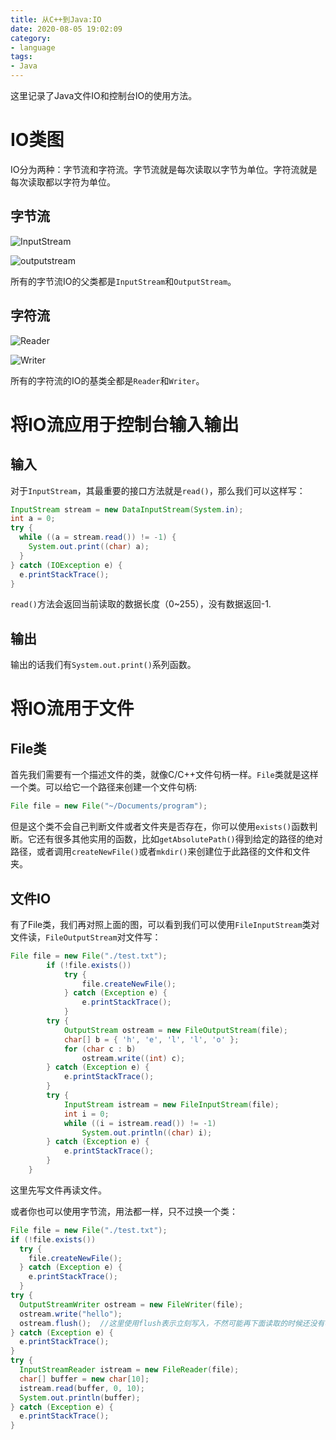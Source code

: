 ```yaml
---
title: 从C++到Java:IO
date: 2020-08-05 19:02:09
category:
- language
tags:
- Java
---
```


这里记录了Java文件IO和控制台IO的使用方法。

<!--more-->

# IO类图

IO分为两种：字节流和字符流。字节流就是每次读取以字节为单位。字符流就是每次读取都以字符为单位。

## 字节流

![InputStream](https://img-blog.csdn.net/20150714211311360?watermark/2/text/aHR0cDovL2Jsb2cuY3Nkbi5uZXQv/font/5a6L5L2T/fontsize/400/fill/I0JBQkFCMA==/dissolve/70/gravity/Center)

![outputstream](https://img-blog.csdn.net/20150714211402139?watermark/2/text/aHR0cDovL2Jsb2cuY3Nkbi5uZXQv/font/5a6L5L2T/fontsize/400/fill/I0JBQkFCMA==/dissolve/70/gravity/Center)

所有的字节流IO的父类都是`InputStream`和`OutputStream`。

## 字符流

![Reader](https://img-blog.csdn.net/20150714212939572?watermark/2/text/aHR0cDovL2Jsb2cuY3Nkbi5uZXQv/font/5a6L5L2T/fontsize/400/fill/I0JBQkFCMA==/dissolve/70/gravity/Center)

![Writer](https://img-blog.csdn.net/20150714212915569?watermark/2/text/aHR0cDovL2Jsb2cuY3Nkbi5uZXQv/font/5a6L5L2T/fontsize/400/fill/I0JBQkFCMA==/dissolve/70/gravity/Center)

所有的字符流的IO的基类全都是`Reader`和`Writer`。

# 将IO流应用于控制台输入输出

## 输入

对于`InputStream`，其最重要的接口方法就是`read()`，那么我们可以这样写：

```java
InputStream stream = new DataInputStream(System.in);
int a = 0;
try {
  while ((a = stream.read()) != -1) {
    System.out.print((char) a);
  }
} catch (IOException e) {
  e.printStackTrace();
}
```

`read()`方法会返回当前读取的数据长度（0~255），没有数据返回-1.

## 输出

输出的话我们有`System.out.print()`系列函数。

# 将IO流用于文件

## File类

首先我们需要有一个描述文件的类，就像C/C++文件句柄一样。`File`类就是这样一个类。可以给它一个路径来创建一个文件句柄:

```java
File file = new File("~/Documents/program");
```

但是这个类不会自己判断文件或者文件夹是否存在，你可以使用`exists()`函数判断。它还有很多其他实用的函数，比如`getAbsolutePath()`得到给定的路径的绝对路径，或者调用`createNewFile()`或者`mkdir()`来创建位于此路径的文件和文件夹。

## 文件IO

有了File类，我们再对照上面的图，可以看到我们可以使用`FileInputStream`类对文件读，`FileOutputStream`对文件写：

```java
File file = new File("./test.txt");
        if (!file.exists())
            try {
                file.createNewFile();
            } catch (Exception e) {
                e.printStackTrace();
            }
        try {
            OutputStream ostream = new FileOutputStream(file);
            char[] b = { 'h', 'e', 'l', 'l', 'o' };
            for (char c : b)
                ostream.write((int) c);
        } catch (Exception e) {
            e.printStackTrace();
        }
        try {
            InputStream istream = new FileInputStream(file);
            int i = 0;
            while ((i = istream.read()) != -1)
                System.out.println((char) i);
        } catch (Exception e) {
            e.printStackTrace();
        }
    }
```

这里先写文件再读文件。



或者你也可以使用字节流，用法都一样，只不过换一个类：

```java
File file = new File("./test.txt");
if (!file.exists())
  try {
    file.createNewFile();
  } catch (Exception e) {
    e.printStackTrace();
  }
try {
  OutputStreamWriter ostream = new FileWriter(file);
  ostream.write("hello");
  ostream.flush();	//这里使用flush表示立刻写入，不然可能再下面读取的时候还没有写入。
} catch (Exception e) {
  e.printStackTrace();
}
try {
  InputStreamReader istream = new FileReader(file);
  char[] buffer = new char[10];
  istream.read(buffer, 0, 10);
  System.out.println(buffer);
} catch (Exception e) {
  e.printStackTrace();
}
```







